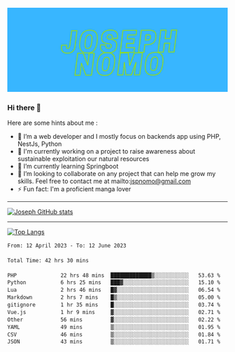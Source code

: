 ![Banner of my profile!](/Joseph_NOMO.png "Banner")

### Hi there 👋

Here are some hints about me :

- 🔭 I’m a web developer and I mostly focus on backends app using PHP, NestJs, Python
- 🦁 I'm currently working on a project to raise awareness about sustainable exploitation our natural resources
- 🌱 I’m currently learning Springboot
- 👯 I’m looking to collaborate on any project that can help me grow my skills. Feel free to contact me at mailto:jspnomo@gmail.com
- ⚡ Fun fact: I'm a proficient manga lover

---

[![Joseph GitHub stats](https://github-readme-stats-seven-sigma-53.vercel.app/api?username=Jspascal)](https://github.com/Jspascal/github-readme-stats)

---

[![Top Langs](https://github-readme-stats-seven-sigma-53.vercel.app/api/top-langs/?username=Jspascal&layout=compact)](https://github.com/Jspascal/github-readme-stats)

<!--START_SECTION:waka-->

```txt
From: 12 April 2023 - To: 12 June 2023

Total Time: 42 hrs 30 mins

PHP              22 hrs 48 mins  █████████████▒░░░░░░░░░░░   53.63 %
Python           6 hrs 25 mins   ███▓░░░░░░░░░░░░░░░░░░░░░   15.10 %
Lua              2 hrs 46 mins   █▓░░░░░░░░░░░░░░░░░░░░░░░   06.54 %
Markdown         2 hrs 7 mins    █▒░░░░░░░░░░░░░░░░░░░░░░░   05.00 %
gitignore        1 hr 35 mins    █░░░░░░░░░░░░░░░░░░░░░░░░   03.74 %
Vue.js           1 hr 9 mins     ▓░░░░░░░░░░░░░░░░░░░░░░░░   02.71 %
Other            56 mins         ▓░░░░░░░░░░░░░░░░░░░░░░░░   02.22 %
YAML             49 mins         ▒░░░░░░░░░░░░░░░░░░░░░░░░   01.95 %
CSV              46 mins         ▒░░░░░░░░░░░░░░░░░░░░░░░░   01.84 %
JSON             43 mins         ▒░░░░░░░░░░░░░░░░░░░░░░░░   01.71 %
```

<!--END_SECTION:waka-->
